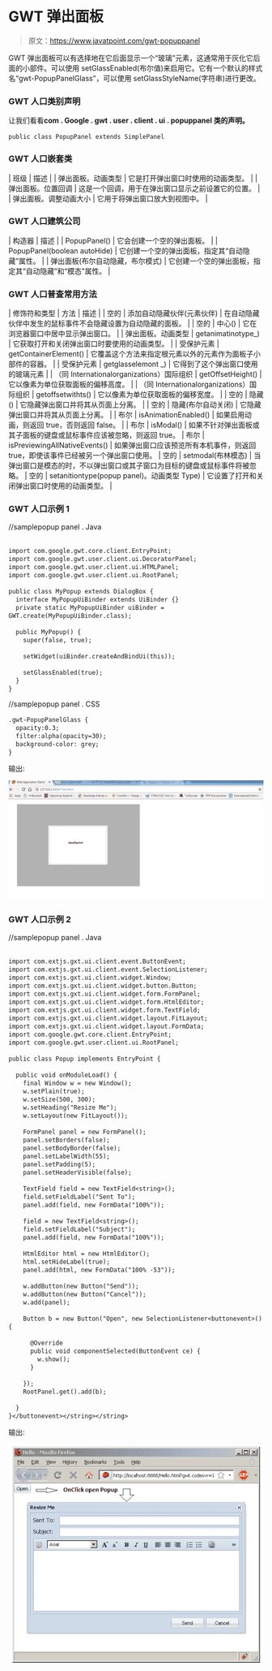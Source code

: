 # GWT 弹出面板

> 原文：<https://www.javatpoint.com/gwt-popuppanel>

GWT 弹出面板可以有选择地在它后面显示一个“玻璃”元素，这通常用于灰化它后面的小部件。可以使用 setGlassEnabled(布尔值)来启用它。它有一个默认的样式名“gwt-PopupPanelGlass”，可以使用 setGlassStyleName(字符串)进行更改。

### GWT 人口类别声明

让我们看看**com . Google . gwt . user . client . ui . popuppanel 类的声明。**

```
public class PopupPanel extends SimplePanel

```

### GWT 人口嵌套类

| 班级 | 描述 |
| 弹出面板。动画类型 | 它是打开弹出窗口时使用的动画类型。 |
| 弹出面板。位置回调 | 这是一个回调，用于在弹出窗口显示之前设置它的位置。 |
| 弹出面板。调整动画大小 | 它用于将弹出窗口放大到视图中。 |

### GWT 人口建筑公司

| 构造器 | 描述 |
| PopupPanel() | 它会创建一个空的弹出面板。 |
| PopupPanel(boolean autoHide) | 它创建一个空的弹出面板，指定其“自动隐藏”属性。 |
| 弹出面板(布尔自动隐藏，布尔模式) | 它创建一个空的弹出面板，指定其“自动隐藏”和“模态”属性。 |

### GWT 人口普查常用方法

| 修饰符和类型 | 方法 | 描述 |
| 空的 | 添加自动隐藏伙伴(元素伙伴) | 在自动隐藏伙伴中发生的鼠标事件不会隐藏设置为自动隐藏的面板。 |
| 空的 | 中心() | 它在浏览器窗口中居中显示弹出窗口。 |
| 弹出面板。动画类型 | getanimatinotype_) | 它获取打开和关闭弹出窗口时要使用的动画类型。 |
| 受保护元素 | getContainerElement() | 它覆盖这个方法来指定根元素以外的元素作为面板子小部件的容器。 |
| 受保护元素 | getglasselemont _) | 它得到了这个弹出窗口使用的玻璃元素 |
| （同 Internationalorganizations）国际组织 | getOffsetHeight() | 它以像素为单位获取面板的偏移高度。 |
| （同 Internationalorganizations）国际组织 | getoffsetwithts() | 它以像素为单位获取面板的偏移宽度。 |
| 空的 | 隐藏() | 它隐藏弹出窗口并将其从页面上分离。 |
| 空的 | 隐藏(布尔自动关闭) | 它隐藏弹出窗口并将其从页面上分离。 |
| 布尔 | isAnimationEnabled() | 如果启用动画，则返回 true，否则返回 false。 |
| 布尔 | isModal() | 如果不针对弹出面板或其子面板的键盘或鼠标事件应该被忽略，则返回 true。 | 布尔 | isPreviewingAllNativeEvents() | 如果弹出窗口应该预览所有本机事件，则返回 true，即使该事件已经被另一个弹出窗口使用。 | 空的 | setmodal(布林模态) | 当弹出窗口是模态的时，不以弹出窗口或其子窗口为目标的键盘或鼠标事件将被忽略。 | 空的 | setanitiontype(popup panel)。动画类型 Type) | 它设置了打开和关闭弹出窗口时使用的动画类型。 |

### GWT 人口示例 1

//samplepopup panel . Java

```

import com.google.gwt.core.client.EntryPoint;
import com.google.gwt.user.client.ui.DecoratorPanel;
import com.google.gwt.user.client.ui.HTMLPanel;
import com.google.gwt.user.client.ui.RootPanel;

public class MyPopup extends DialogBox {
  interface MyPopupUiBinder extends UiBinder {}
  private static MyPopupUiBinder uiBinder = GWT.create(MyPopupUiBinder.class);

  public MyPopup() {
    super(false, true);

    setWidget(uiBinder.createAndBindUi(this));

    setGlassEnabled(true);
  }
} 
```

//samplepopup panel . CSS

```
.gwt-PopupPanelGlass {
  opacity:0.3;
  filter:alpha(opacity=30);
  background-color: grey;
}

```

输出:

![GWT PopupPanel ](img/1516bf2acdfc2a24d4d3520262459f42.png)

### GWT 人口示例 2

//samplepopup panel . Java

```

import com.extjs.gxt.ui.client.event.ButtonEvent;
import com.extjs.gxt.ui.client.event.SelectionListener;
import com.extjs.gxt.ui.client.widget.Window;
import com.extjs.gxt.ui.client.widget.button.Button;
import com.extjs.gxt.ui.client.widget.form.FormPanel;
import com.extjs.gxt.ui.client.widget.form.HtmlEditor;
import com.extjs.gxt.ui.client.widget.form.TextField;
import com.extjs.gxt.ui.client.widget.layout.FitLayout;
import com.extjs.gxt.ui.client.widget.layout.FormData;
import com.google.gwt.core.client.EntryPoint;
import com.google.gwt.user.client.ui.RootPanel;

public class Popup implements EntryPoint {

  public void onModuleLoad() {
    final Window w = new Window();
    w.setPlain(true);
    w.setSize(500, 300);
    w.setHeading("Resize Me");
    w.setLayout(new FitLayout());

    FormPanel panel = new FormPanel();
    panel.setBorders(false);
    panel.setBodyBorder(false);
    panel.setLabelWidth(55);
    panel.setPadding(5);
    panel.setHeaderVisible(false);

    TextField field = new TextField<string>();
    field.setFieldLabel("Sent To");
    panel.add(field, new FormData("100%"));

    field = new TextField<string>();
    field.setFieldLabel("Subject");
    panel.add(field, new FormData("100%"));

    HtmlEditor html = new HtmlEditor();
    html.setHideLabel(true);
    panel.add(html, new FormData("100% -53"));

    w.addButton(new Button("Send"));
    w.addButton(new Button("Cancel"));
    w.add(panel);

    Button b = new Button("Open", new SelectionListener<buttonevent>() {

      @Override
      public void componentSelected(ButtonEvent ce) {
        w.show();
      }

    });
    RootPanel.get().add(b);

  }
}</buttonevent></string></string> 
```

输出:

![GWT PopupPanel ](img/e8312ea035fc20b86c544bb74c966986.png)